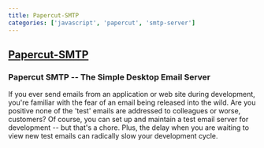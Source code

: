 ```yaml
---
title: Papercut-SMTP
categories: ['javascript', 'papercut', 'smtp-server']
---
```

## [Papercut-SMTP](https://github.com/ChangemakerStudios/Papercut-SMTP)

### Papercut SMTP -- The Simple Desktop Email Server

If you ever send emails from an application or web site during development, you're familiar with the fear of an email being released into the wild. Are you positive none of the 'test' emails are addressed to colleagues or worse, customers? Of course, you can set up and maintain a test email server for development -- but that's a chore. Plus, the delay when you are waiting to view new test emails can radically slow your development cycle.
